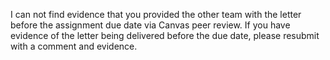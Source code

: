 I can not find evidence that you provided the other team with the letter before the assignment due date via Canvas peer review. If you have evidence of the letter being delivered before the due date, please resubmit with a comment and evidence.

